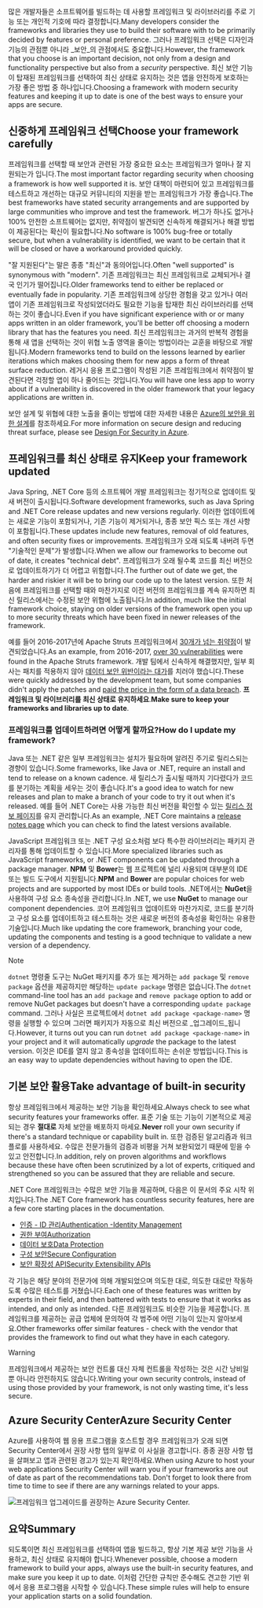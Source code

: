 <span data-ttu-id="831a6-101">많은 개발자들은 소프트웨어를 빌드하는 데 사용할 프레임워크 및 라이브러리를 주로 기능 또는 개인적 기호에 따라 결정합니다.</span><span class="sxs-lookup"><span data-stu-id="831a6-101">Many developers consider the frameworks and libraries they use to build their software with to be primarily decided by features or personal preference.</span></span> <span data-ttu-id="831a6-102">그러나 프레임워크 선택은 디자인과 기능의 관점뿐 아니라 _보안_의 관점에서도 중요합니다.</span><span class="sxs-lookup"><span data-stu-id="831a6-102">However, the framework that you choose is an important decision, not only from a design and functionality perspective but also from a _security_ perspective.</span></span> <span data-ttu-id="831a6-103">최신 보안 기능이 탑재된 프레임워크를 선택하여 최신 상태로 유지하는 것은 앱을 안전하게 보호하는 가장 좋은 방법 중 하나입니다.</span><span class="sxs-lookup"><span data-stu-id="831a6-103">Choosing a framework with modern security features and keeping it up to date is one of the best ways to ensure your apps are secure.</span></span>

## <a name="choose-your-framework-carefully"></a><span data-ttu-id="831a6-104">신중하게 프레임워크 선택</span><span class="sxs-lookup"><span data-stu-id="831a6-104">Choose your framework carefully</span></span>

<span data-ttu-id="831a6-105">프레임워크를 선택할 때 보안과 관련된 가장 중요한 요소는 프레임워크가 얼마나 잘 지원되는가 입니다.</span><span class="sxs-lookup"><span data-stu-id="831a6-105">The most important factor regarding security when choosing a framework is how well supported it is.</span></span> <span data-ttu-id="831a6-106">보안 대책이 마련되어 있고 프레임워크를 테스트하고 개선하는 대규모 커뮤니티의 지원을 받는 프레임워크가 가장 좋습니다.</span><span class="sxs-lookup"><span data-stu-id="831a6-106">The best frameworks have stated security arrangements and are supported by large communities who improve and test the framework.</span></span> <span data-ttu-id="831a6-107">버그가 하나도 없거나 100% 안전한 소프트웨어는 없지만, 취약점이 발견되면 신속하게 해결되거나 해결 방법이 제공된다는 확신이 필요합니다.</span><span class="sxs-lookup"><span data-stu-id="831a6-107">No software is 100% bug-free or totally secure, but when a vulnerability is identified, we want to be certain that it will be closed or have a workaround provided quickly.</span></span>

<span data-ttu-id="831a6-108">"잘 지원된다"는 말은 종종 "최신"과 동의어입니다.</span><span class="sxs-lookup"><span data-stu-id="831a6-108">Often "well supported" is synonymous with "modern".</span></span> <span data-ttu-id="831a6-109">기존 프레임워크는 최신 프레임워크로 교체되거나 결국 인기가 떨어집니다.</span><span class="sxs-lookup"><span data-stu-id="831a6-109">Older frameworks tend to either be replaced or eventually fade in popularity.</span></span> <span data-ttu-id="831a6-110">기존 프레임워크에 상당한 경험을 갖고 있거나 여러 앱이 기존 프레임워크로 작성되었더라도 필요한 기능을 탑재한 최신 라이브러리를 선택하는 것이 좋습니다.</span><span class="sxs-lookup"><span data-stu-id="831a6-110">Even if you have significant experience with or or many apps written in an older framework, you'll be better off choosing a modern library that has the features you need.</span></span> <span data-ttu-id="831a6-111">최신 프레임워크는 과거의 반복적 경험을 통해 새 앱을 선택하는 것이 위협 노출 영역을 줄이는 방법이라는 교훈을 바탕으로 개발됩니다.</span><span class="sxs-lookup"><span data-stu-id="831a6-111">Modern frameworks tend to build on the lessons learned by earlier iterations which makes choosing them for new apps a form of threat surface reduction.</span></span> <span data-ttu-id="831a6-112">레거시 응용 프로그램이 작성된 기존 프레임워크에서 취약점이 발견된다면 걱정할 앱이 하나 줄어드는 것입니다.</span><span class="sxs-lookup"><span data-stu-id="831a6-112">You will have one less app to worry about if a vulnerability is discovered in the older framework that your legacy applications are written in.</span></span>

<span data-ttu-id="831a6-113">보안 설계 및 위협에 대한 노출을 줄이는 방법에 대한 자세한 내용은 [Azure의 보안을 위한 설계](../../design-for-security-in-azure/index.yml)를 참조하세요.</span><span class="sxs-lookup"><span data-stu-id="831a6-113">For more information on secure design and reducing threat surface, please see [Design For Security in Azure](../../design-for-security-in-azure/index.yml).</span></span>

## <a name="keep-your-framework-updated"></a><span data-ttu-id="831a6-114">프레임워크를 최신 상태로 유지</span><span class="sxs-lookup"><span data-stu-id="831a6-114">Keep your framework updated</span></span>

<span data-ttu-id="831a6-115">Java Spring, .NET Core 등의 소프트웨어 개발 프레임워크는 정기적으로 업데이트 및 새 버전이 출시됩니다.</span><span class="sxs-lookup"><span data-stu-id="831a6-115">Software development frameworks, such as Java Spring and .NET Core release updates and new versions regularly.</span></span> <span data-ttu-id="831a6-116">이러한 업데이트에는 새로운 기능이 포함되거나, 기존 기능이 제거되거나, 종종 보안 픽스 또는 개선 사항이 포함됩니다.</span><span class="sxs-lookup"><span data-stu-id="831a6-116">These updates include new features, removal of old features, and often security fixes or improvements.</span></span> <span data-ttu-id="831a6-117">프레임워크가 오래 되도록 내버려 두면 "기술적인 문제"가 발생합니다.</span><span class="sxs-lookup"><span data-stu-id="831a6-117">When we allow our frameworks to become out of date, it creates "technical debt".</span></span> <span data-ttu-id="831a6-118">프레임워크가 오래 될수록 코드를 최신 버전으로 업데이트하기가 더 어렵고 위험합니다.</span><span class="sxs-lookup"><span data-stu-id="831a6-118">The further out of date we get, the harder and riskier it will be to bring our code up to the latest version.</span></span> <span data-ttu-id="831a6-119">또한 처음에 프레임워크를 선택할 때와 마찬가지로 이전 버전의 프레임워크를 계속 유지하면 최신 릴리스에서는 수정된 보안 위협에 노출됩니다.</span><span class="sxs-lookup"><span data-stu-id="831a6-119">In addition, much like the initial framework choice, staying on older versions of the framework open you up to more security threats which have been fixed in newer releases of the framework.</span></span>

<span data-ttu-id="831a6-120">예를 들어 2016-2017년에 Apache Struts 프레임워크에서 [30개가 넘는 취약점](https://www.cvedetails.com/product/6117/Apache-Struts.html?vendor_id=45)이 발견되었습니다.</span><span class="sxs-lookup"><span data-stu-id="831a6-120">As an example, from 2016-2017, [over 30 vulnerabilities](https://www.cvedetails.com/product/6117/Apache-Struts.html?vendor_id=45) were found in the Apache Struts framework.</span></span> <span data-ttu-id="831a6-121">개발 팀에서 신속하게 해결했지만, 일부 회사는 패치를 적용하지 않아 [데이터 보안 위반이라는 대가](https://www.zdnet.com/article/equifax-confirms-apache-struts-flaw-it-failed-to-patch-was-to-blame-for-data-breach/)를 치러야 했습니다.</span><span class="sxs-lookup"><span data-stu-id="831a6-121">These were quickly addressed by the development team, but some companies didn't apply the patches and [paid the price in the form of a data breach](https://www.zdnet.com/article/equifax-confirms-apache-struts-flaw-it-failed-to-patch-was-to-blame-for-data-breach/).</span></span> <span data-ttu-id="831a6-122">**프레임워크 및 라이브러리를 최신 상태로 유지하세요**.</span><span class="sxs-lookup"><span data-stu-id="831a6-122">**Make sure to keep your frameworks and libraries up to date**.</span></span>

### <a name="how-do-i-update-my-framework"></a><span data-ttu-id="831a6-123">프레임워크를 업데이트하려면 어떻게 할까요?</span><span class="sxs-lookup"><span data-stu-id="831a6-123">How do I update my framework?</span></span>

<span data-ttu-id="831a6-124">Java 또는 .NET 같은 일부 프레임워크는 설치가 필요하며 알려진 주기로 릴리스되는 경향이 있습니다.</span><span class="sxs-lookup"><span data-stu-id="831a6-124">Some frameworks, like Java or .NET, require an install and tend to release on a known cadence.</span></span> <span data-ttu-id="831a6-125">새 릴리스가 출시될 때까지 기다렸다가 코드를 분기하는 계획을 세우는 것이 좋습니다.</span><span class="sxs-lookup"><span data-stu-id="831a6-125">It's a good idea to watch for new releases and plan to make a branch of your code to try it out when it's released.</span></span> <span data-ttu-id="831a6-126">예를 들어 .NET Core는 사용 가능한 최신 버전을 확인할 수 있는 [릴리스 정보 페이지](https://github.com/dotnet/core/tree/master/release-notes)를 유지 관리합니다.</span><span class="sxs-lookup"><span data-stu-id="831a6-126">As an example, .NET Core maintains a [release notes page](https://github.com/dotnet/core/tree/master/release-notes) which you can check to find the latest versions available.</span></span>

<span data-ttu-id="831a6-127">JavaScript 프레임워크 또는 .NET 구성 요소처럼 보다 특수한 라이브러리는 패키지 관리자를 통해 업데이트할 수 있습니다.</span><span class="sxs-lookup"><span data-stu-id="831a6-127">More specialized libraries such as JavaScript frameworks, or .NET components can be updated through a package manager.</span></span> <span data-ttu-id="831a6-128">**NPM** 및 **Bower**는 웹 프로젝트에 널리 사용되며 대부분의 IDE 또는 빌드 도구에서 지원됩니다.</span><span class="sxs-lookup"><span data-stu-id="831a6-128">**NPM** and **Bower** are popular choices for web projects and are supported by most IDEs or build tools.</span></span> <span data-ttu-id="831a6-129">.NET에서는 **NuGet**을 사용하여 구성 요소 종속성을 관리합니다.</span><span class="sxs-lookup"><span data-stu-id="831a6-129">In .NET, we use **NuGet** to manage our component dependencies.</span></span> <span data-ttu-id="831a6-130">코어 프레임워크 업데이트와 마찬가지로, 코드를 분기하고 구성 요소를 업데이트하고 테스트하는 것은 새로운 버전의 종속성을 확인하는 유용한 기술입니다.</span><span class="sxs-lookup"><span data-stu-id="831a6-130">Much like updating the core framework, branching your code, updating the components and testing is a good technique to validate a new version of a dependency.</span></span>

> [!NOTE]
> <span data-ttu-id="831a6-131">`dotnet` 명령줄 도구는 NuGet 패키지를 추가 또는 제거하는 `add package` 및 `remove package` 옵션을 제공하지만 해당하는 `update package` 명령은 없습니다.</span><span class="sxs-lookup"><span data-stu-id="831a6-131">The `dotnet` command-line tool has an `add package` and `remove package` option to add or remove NuGet packages but doesn't have a corresponding `update package` command.</span></span> <span data-ttu-id="831a6-132">그러나 사실은 프로젝트에서 `dotnet add package <package-name>` 명령을 실행할 수 있으며 그러면 패키지가 자동으로 최신 버전으로 _업그레이드_됩니다.</span><span class="sxs-lookup"><span data-stu-id="831a6-132">However, it turns out you can run `dotnet add package <package-name>` in your project and it will automatically _upgrade_ the package to the latest version.</span></span> <span data-ttu-id="831a6-133">이것은 IDE를 열지 않고 종속성을 업데이트하는 손쉬운 방법입니다.</span><span class="sxs-lookup"><span data-stu-id="831a6-133">This is an easy way to update dependencies without having to open the IDE.</span></span>

## <a name="take-advantage-of-built-in-security"></a><span data-ttu-id="831a6-134">기본 보안 활용</span><span class="sxs-lookup"><span data-stu-id="831a6-134">Take advantage of built-in security</span></span>

<span data-ttu-id="831a6-135">항상 프레임워크에서 제공하는 보안 기능을 확인하세요.</span><span class="sxs-lookup"><span data-stu-id="831a6-135">Always check to see what security features your frameworks offer.</span></span> <span data-ttu-id="831a6-136">표준 기술 또는 기능이 기본적으로 제공되는 경우 **절대로** 자체 보안을 배포하지 마세요.</span><span class="sxs-lookup"><span data-stu-id="831a6-136">**Never** roll your own security if there's a standard technique or capability built in.</span></span> <span data-ttu-id="831a6-137">또한 검증된 알고리즘과 워크플로를 사용하세요. 수많은 전문가들의 검증과 비평을 거쳐 보완되었기 때문에 믿을 수 있고 안전합니다.</span><span class="sxs-lookup"><span data-stu-id="831a6-137">In addition, rely on proven algorithms and workflows because these have often been scrutinized by a lot of experts, critiqued and strengthened so you can be assured that they are reliable and secure.</span></span>

<span data-ttu-id="831a6-138">.NET Core 프레임워크는 수많은 보안 기능을 제공하며, 다음은 이 문서의 주요 시작 위치입니다.</span><span class="sxs-lookup"><span data-stu-id="831a6-138">The .NET Core framework has countless security features, here are a few core starting places in the documentation.</span></span>
* [<span data-ttu-id="831a6-139">인증 - ID 관리</span><span class="sxs-lookup"><span data-stu-id="831a6-139">Authentication -Identity Management</span></span>](https://docs.microsoft.com/aspnet/core/security/authentication/index?view=aspnetcore-2.1)
* [<span data-ttu-id="831a6-140">권한 부여</span><span class="sxs-lookup"><span data-stu-id="831a6-140">Authorization</span></span>](https://docs.microsoft.com/aspnet/core/security/authorization/index?view=aspnetcore-2.1)
* [<span data-ttu-id="831a6-141">데이터 보호</span><span class="sxs-lookup"><span data-stu-id="831a6-141">Data Protection</span></span>](https://docs.microsoft.com/aspnet/core/security/data-protection/index?view=aspnetcore-2.1)
* [<span data-ttu-id="831a6-142">구성 보안</span><span class="sxs-lookup"><span data-stu-id="831a6-142">Secure Configuration</span></span>](https://docs.microsoft.com/aspnet/core/security/data-protection/configuration/index?view=aspnetcore-2.1)
* [<span data-ttu-id="831a6-143">보안 확장성 API</span><span class="sxs-lookup"><span data-stu-id="831a6-143">Security Extensibility APIs</span></span>](https://docs.microsoft.com/aspnet/core/security/data-protection/extensibility/index?view=aspnetcore-2.1)

<span data-ttu-id="831a6-144">각 기능은 해당 분야의 전문가에 의해 개발되었으며 의도한 대로, 의도한 대로만 작동하도록 수많은 테스트를 거쳤습니다.</span><span class="sxs-lookup"><span data-stu-id="831a6-144">Each one of these features was written by experts in their field, and then battered with tests to ensure that it works as intended, and only as intended.</span></span> <span data-ttu-id="831a6-145">다른 프레임워크도 비슷한 기능을 제공합니다. 프레임워크를 제공하는 공급 업체에 문의하여 각 범주에 어떤 기능이 있는지 알아보세요.</span><span class="sxs-lookup"><span data-stu-id="831a6-145">Other frameworks offer similar features - check with the vendor that provides the framework to find out what they have in each category.</span></span>

> [!WARNING]
> <span data-ttu-id="831a6-146">프레임워크에서 제공하는 보안 컨트롤 대신 자체 컨트롤을 작성하는 것은 시간 낭비일 뿐 아니라 안전하지도 않습니다.</span><span class="sxs-lookup"><span data-stu-id="831a6-146">Writing your own security controls, instead of using those provided by your framework, is not only wasting time, it's less secure.</span></span>


## <a name="azure-security-center"></a><span data-ttu-id="831a6-147">Azure Security Center</span><span class="sxs-lookup"><span data-stu-id="831a6-147">Azure Security Center</span></span>

<span data-ttu-id="831a6-148">Azure를 사용하여 웹 응용 프로그램을 호스트할 경우 프레임워크가 오래 되면 Security Center에서 권장 사항 탭의 일부로 이 사실을 경고합니다.  종종 권장 사항 탭을 살펴보고 앱과 관련된 경고가 있는지 확인하세요.</span><span class="sxs-lookup"><span data-stu-id="831a6-148">When using Azure to host your web applications Security Center will warn you if your frameworks are out of date as part of the recommendations tab.  Don't forget to look there from time to time to see if there are any warnings related to your apps.</span></span>

![프레임워크 업그레이드를 권장하는 Azure Security Center.](../media/5-ASCFramework.png)


## <a name="summary"></a><span data-ttu-id="831a6-150">요약</span><span class="sxs-lookup"><span data-stu-id="831a6-150">Summary</span></span>

<span data-ttu-id="831a6-151">되도록이면 최신 프레임워크를 선택하여 앱을 빌드하고, 항상 기본 제공 보안 기능을 사용하고, 최신 상태로 유지해야 합니다.</span><span class="sxs-lookup"><span data-stu-id="831a6-151">Whenever possible, choose a modern framework to build your apps, always use the built-in security features, and make sure you keep it up to date.</span></span> <span data-ttu-id="831a6-152">이처럼 간단한 규칙만 준수해도 견고한 기반 위에서 응용 프로그램을 시작할 수 있습니다.</span><span class="sxs-lookup"><span data-stu-id="831a6-152">These simple rules will help to ensure your application starts on a solid foundation.</span></span>
